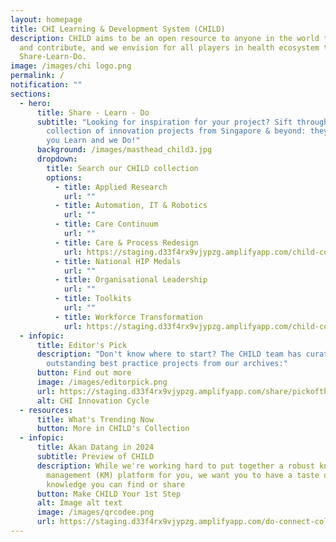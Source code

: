 ```yaml
---
layout: homepage
title: CHI Learning & Development System (CHILD)
description: CHILD aims to be an open resource to anyone in the world to access
  and contribute, and we envision for all players in health ecosystem to
  Share-Learn-Do.
image: /images/chi logo.png
permalink: /
notification: ""
sections:
  - hero:
      title: Share - Learn - Do
      subtitle: "Looking for inspiration for your project? Sift through our growing
        collection of innovation projects from Singapore & beyond: they Share,
        you Learn and we Do!"
      background: /images/masthead_child3.jpg
      dropdown:
        title: Search our CHILD collection
        options:
          - title: Applied Research
            url: ""
          - title: Automation, IT & Robotics
            url: ""
          - title: Care Continuum
            url: ""
          - title: Care & Process Redesign
            url: https://staging.d33f4rx9vjypzg.amplifyapp.com/child-collection/care-and-process-redesign/
          - title: National HIP Medals
            url: ""
          - title: Organisational Leadership
            url: ""
          - title: Toolkits
            url: ""
          - title: Workforce Transformation
            url: https://staging.d33f4rx9vjypzg.amplifyapp.com/child-collection/workforce-transformation/
  - infopic:
      title: Editor's Pick
      description: "Don't know where to start? The CHILD team has curated some
        outstanding best practice projects from our archives:"
      button: Find out more
      image: /images/editorpick.png
      url: https://staging.d33f4rx9vjypzg.amplifyapp.com/share/pickofthemonth/
      alt: CHI Innovation Cycle
  - resources:
      title: What's Trending Now
      button: More in CHILD's Collection
  - infopic:
      title: Akan Datang in 2024
      subtitle: Preview of CHILD
      description: While we're working hard to put together a robust knowledge
        management (KM) platform for you, we want you to have a taste of the
        knowledge you can find or share
      button: Make CHILD Your 1st Step
      alt: Image alt text
      image: /images/qrcodee.png
      url: https://staging.d33f4rx9vjypzg.amplifyapp.com/do-connect-collaborate/
---
```

